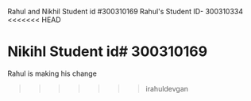 Rahul and Nikhil 
Student id #300310169
Rahul's Student ID- 300310334
<<<<<<< HEAD

Nikihl Student id# 300310169
=======
Rahul is making his change
>>>>>>> irahuldevgan
